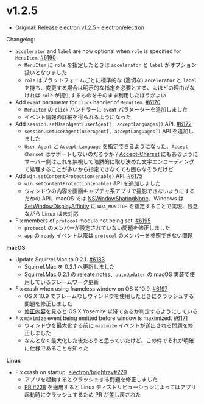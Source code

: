 # v1.2.5

* Original: [Release electron v1.2.5 - electron/electron](https://github.com/electron/electron/releases/tag/v1.2.5)

Changelog:

* `accelerator` and `label` are now optional when `role` is specified for `MenuItem`. [#6190](https://github.com/electron/electron/pull/6190)
  * `MenuItem` に `role` を指定したときは `accelerator` と `label` がオプション扱いとなりました
  * `role` はプラットフォームごとに標準的な (適切な) `accelerator` と `label` を持ち、変更する場合は明示的な指定を必要とする、よほどの理由がなければ `role` が提供するものをそのまま利用したほうがよい
* Add `event` parameter for `click` handler of `MenuItem`. [#6170](https://github.com/electron/electron/pull/6170)
  * `MenuItem` の `click` ハンドラーに `event` パラメーターを追加しました
  * イベント情報の詳細を得られるようになった
* Add `session.setUserAgent(userAgent[, acceptLanguages])` API. [#6172](https://github.com/electron/electron/pull/6172)
  * `session.setUserAgent(userAgent[, acceptLanguages])` API を追加しました
  * `User-Agent` と `Accept-Language` を指定できるようになった、`Accept-Charset` はサポートしないのだろうか？[Accept-Charset](https://developer.mozilla.org/ja/docs/Web/HTTP/Headers/Accept-Charset) にもあるようにサーバー側はこれを無視して暗黙的に取り決めた文字エンコーディングで処理することが多いから指定できなくても困らなそうだけど
* Add `win.setContentProtection(enable)` API. [#6175](https://github.com/electron/electron/pull/6175)
  * `win.setContentProtection(enable)` API を追加しました
  * ウィンドウの内容を画面キャプチャ系アプリで撮影できないようにするための API、macOS では [NSWindowSharingNone](https://developer.apple.com/reference/appkit/nswindowsharingtype/nswindowsharingnone)、Windows は [SetWindowDisplayAffinity](https://msdn.microsoft.com/ja-jp/library/windows/desktop/dd375340%28v=vs.85%29.aspx) に `WDA_MONITOR` を指定することで実現、残念ながら Linux は未対応
* Fix members of `protocol` module not being set. [#6195](https://github.com/electron/electron/pull/6195)
  * `protocol` のメンバーが設定されていない問題を修正しました
  * `app` の `ready` イベント以降は `protocol` のメンバーを参照できない問題

**macOS**

* Update Squirrel.Mac to 0.2.1. [#6183](https://github.com/electron/electron/pull/6183)
  * Squirrel.Mac を 0.2.1 へ更新しました
  * [Squirrel.Mac 0.2.1 の releate notes](https://github.com/Squirrel/Squirrel.Mac/releases/tag/0.2.1)、`autoUpdater` の macOS 実装で使用しているフレームワーク更新
* Fix crash when using frameless window on OS X 10.9. [#6197](https://github.com/electron/electron/pull/6197)
  * OS X 10.9 でフレームなしウィンドウを使用したときにクラッシュする問題を修正しました
  * [修正内容](https://github.com/electron/electron/pull/6197/commits/7f3a296050b409346eae5adbbd73e49b5a5f9a88)を見ると OS X Yosemite 以降であるか判定するようにしている
* Fix `maximize` event being emitted before window is maximized. [#6171](https://github.com/electron/electron/pull/6171)
  * ウィンドウを最大化する前に `maximize` イベントが送出される問題を修正しました
  * なんとなく最大化した後だろうと思っていたけど、この件でそれが明確に仕様であることを知った

**Linux**

* Fix crash on startup. [electron/brightray#229](https://github.com/electron/brightray/pull/229)
  * アプリを起動するとクラッシュする問題を修正しました
  * [PR #228](https://github.com/electron/brightray/pull/228) を適用すると Linux ディストリビューションによってはアプリ起動時にクラッシュするため PR が差し戻された

